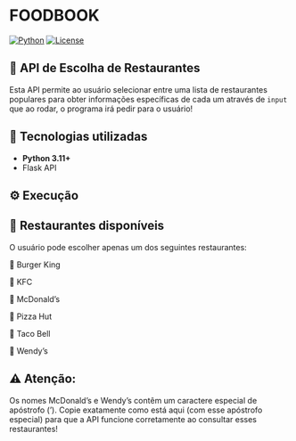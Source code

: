 # FOODBOOK

[![Python](https://img.shields.io/badge/Python-3.10%2B-blue)](https://www.python.org/)
[![License](https://img.shields.io/badge/license-MIT-lightgrey)](LICENSE)

## 🍔 API de Escolha de Restaurantes
Esta API permite ao usuário selecionar entre uma lista de restaurantes populares para obter informações específicas de cada um através de `input` que ao rodar, o programa irá pedir para o usuário!

## 🚀 Tecnologias utilizadas
- **Python 3.11+**
- Flask API

## ⚙️ Execução


## 🏪 Restaurantes disponíveis
O usuário pode escolher apenas um dos seguintes restaurantes:

🍔 Burger King

🍗 KFC

🍟 McDonald’s

🍕 Pizza Hut

🌮 Taco Bell

🍔 Wendy’s

## ⚠️ Atenção:
Os nomes McDonald’s e Wendy’s contêm um caractere especial de apóstrofo (’).
Copie exatamente como está aqui (com esse apóstrofo especial) para que a API funcione corretamente ao consultar esses restaurantes!
